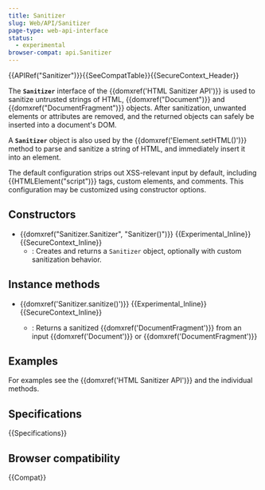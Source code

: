 ```yaml
---
title: Sanitizer
slug: Web/API/Sanitizer
page-type: web-api-interface
status:
  - experimental
browser-compat: api.Sanitizer
---
```


{{APIRef("Sanitizer")}}{{SeeCompatTable}}{{SecureContext_Header}}

The **`Sanitizer`** interface of the {{domxref('HTML Sanitizer API')}} is used to sanitize untrusted strings of HTML, {{domxref("Document")}} and {{domxref("DocumentFragment")}} objects.
After sanitization, unwanted elements or attributes are removed, and the returned objects can safely be inserted into a document's DOM.

A **`Sanitizer`** object is also used by the {{domxref('Element.setHTML()')}} method to parse and sanitize a string of HTML, and immediately insert it into an element.

The default configuration strips out XSS-relevant input by default, including {{HTMLElement("script")}} tags, custom elements, and comments.
This configuration may be customized using constructor options.

## Constructors

- {{domxref("Sanitizer.Sanitizer", "Sanitizer()")}} {{Experimental_Inline}} {{SecureContext_Inline}}
  - : Creates and returns a `Sanitizer` object, optionally with custom sanitization behavior.

## Instance methods

- {{domxref('Sanitizer.sanitize()')}} {{Experimental_Inline}} {{SecureContext_Inline}}

  - : Returns a sanitized {{domxref('DocumentFragment')}} from an input {{domxref('Document')}} or {{domxref('DocumentFragment')}}

## Examples

For examples see the {{domxref('HTML Sanitizer API')}} and the individual methods.

## Specifications

{{Specifications}}

## Browser compatibility

{{Compat}}
